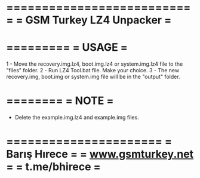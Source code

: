 ===========================
= GSM Turkey LZ4 Unpacker =
===========================


=========
= USAGE =
=========
 1 - Move the recovery.img.lz4, boot.img.lz4 or system.img.lz4 file to the "files" folder.
 2 - Run LZ4 Tool.bat file. Make your choice.
 3 - The new recovery.img, boot.img or system.img file will be in the "output" folder.
 
 
 ========
 = NOTE =
 ========
 - Delete the example.img.lz4 and example.img files.
 
 
 ======================
 = Barış Hırece       =
 = www.gsmturkey.net  =
 = t.me/bhirece       =
 ======================
